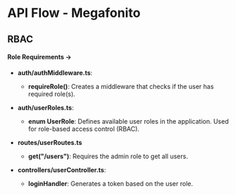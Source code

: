 # API Flow - Megafonito

## RBAC

#### Role Requirements ->

- **auth/authMiddleware.ts**:

  - **requireRole()**: Creates a middleware that checks if the user has required role(s).

- **auth/userRoles.ts**:

  - **enum UserRole**: Defines available user roles in the application.
    Used for role-based access control (RBAC).

- **routes/userRoutes.ts**

  - **get("/users")**: Requires the admin role to get all users.

- **controllers/userController.ts**:

  - **loginHandler**: Generates a token based on the user role.

